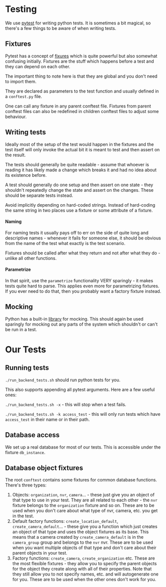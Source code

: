 # Testing

We use [pytest](https://docs.pytest.org/en/7.3.x/) for writing python tests. It is sometimes a bit magical, so there's a few things to be aware of when writing tests.

## Fixtures
Pytest has a concept of [fixures](https://docs.pytest.org/en/6.2.x/fixture.html) which is quite powerful but also somewhat confusing initially. Fixtures are the stuff which happens before a test and they can depend on each other.

The important thing to note here is that they are global and you don't need to import them.

They are declared as parameters to the test function and usually defined in a `conftest.py` file.

One can call any fixture in any parent conftest file. Fixtures from parent conftest files can also be redefined in children conftest files to adjust some behaviour.


## Writing tests
Ideally most of the setup of the test would happen in the fixtures and the test itself will only invoke the actual bit it is meant to test and then assert on the result.

The tests should generally be quite readable - assume that whoever is reading it has likely made a change which breaks it and had no idea about its existence before.

A test should generally do one setup and then assert on one state - they shouldn't repeatedly change the state and assert on the changes. These should be separate tests instead.

Avoid implicitly depending on hard-coded strings. Instead of hard-coding the same string in two places use a fixture or some attribute of a fixture.

#### Naming
For naming tests it usually pays off to err on the side of quite long and descriptive names - whenever it fails for someone else, it should be obvious from the name of the test what exactly is the test scenario.

Fixtures should be called after what they return and not after what they do - unlike all other functions.

#### Parametrize
In that spirit, use the `parametrize` functionality VERY sparingly - it makes tests quite hard to parse. This applies even more for parametrizing fixtures. If you ever need to do that, then you probably want a factory fixture instead.


## Mocking
Python has a built-in [library](https://docs.python.org/3/library/unittest.mock.html) for mocking. This should again be used sparingly for mocking out any parts of the system which shouldn't or can't be run in a test.

# Our Tests

## Running tests
`./run_backend_tests.sh` should run python tests for you.

This also supports appending all pytest arguments. Here are a few useful ones:

`./run_backend_tests.sh -x` - this will stop when a test fails.

`./run_backend_tests.sh -k access_test` - this will only run tests which have `access_test` in their name or in their path.


## Database access
We set up a real database for most of our tests. This is accessible under the fixture `db_instance`.

## Database object fixtures

The root `conftest` contains some fixtures for common database functions. There's three types:

1. Objects: `organization`, `nvr`, `camera`... - these just give you an object of that type to use in your test. They are all related to each other - the `nvr` fixture belongs to the `organization` fixture and so on. These are to be used when you don't care about what type of nvr, camera, etc. you get in the test.
2. Default factory functions: `create_location_default`, `create_camera_default`... - these give you a function which just creates an object of that type and uses the object fixtures as its base. This means that a camera created by `create_camera_default` is in the `camera_group` group and belongs to the `nvr` nvr. These are to be used when you want multiple objects of that type and don't care about their parent objects in your test.
3. Factory functions: `create_camera`, `create_organization` etc. These are the most flexible fixtures - they allow you to specify the parent objects for the object they create along with all of their properties. Note that they still allow you to not specify names, etc. and will autogenerate one for you. These are to be used when the other ones don't work for you.

